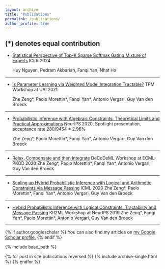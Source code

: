 ```yaml
---
layout: archive
title: "Publications"
permalink: /publications/
author_profile: true
---
```

(*) denotes equal contribution
---
* [Statistical Perspective of Top-K Sparse Softmax Gating Mixture of Experts](https://arxiv.org/pdf/2309.13850.pdf)
  ICLR 2024
  
  Huy Nguyen, Pedram Akbarian, Fanqi Yan, Nhat Ho
---
* [Is Parameter Learning via Weighted Model Integration Tractable?](https://openreview.net/pdf?id=eecWixvAEeZ)
  TPM Workshop at UAI 2021

  Zhe Zeng*, Paolo Morettin*, Fanqi Yan*, Antonio Vergari, Guy Van den Broeck
---
* [Probabilistic Inference with Algebraic Constraints: Theoretical Limits and Practical Approximations](https://proceedings.neurips.cc/paper/2020/hash/85934679f30131d812a8c7475a7d0f74-Abstract.html)
  NeurIPS 2020, Spotlight presentation, acceptance rate 280/9454 = 2.96%

  Zhe Zeng*, Paolo Morettin*, Fanqi Yan*, Antonio Vergari, Guy Van den Broeck
---
* [Relax, Compensate and then Integrate](https://web.cs.ucla.edu/~zhezeng/publication/ecml20/ecml20.pdf)
DeCoDeML Workshop at ECML-PKDD 2020
Zhe Zeng*, Paolo Morettin*, Fanqi Yan*, Antonio Vergari, Guy Van den Broeck
---
* [Scaling up Hybrid Probabilistic Inference with Logical and Arithmetic Constraints via Message Passing](https://proceedings.mlr.press/v119/zeng20a/zeng20a.pdf)
ICML 2020
Zhe Zeng*, Paolo Morettin*, Fanqi Yan*, Antonio Vergari, Guy Van den Broeck
---
* [Hybrid Probabilistic Inference with Logical Constraints: Tractability and Message Passing](https://arxiv.org/pdf/1909.09362.pdf)
KR2ML Workshop at NeurIPS 2019
Zhe Zeng*, Fanqi Yan*, Paolo Morettin*, Antonio Vergari, Guy Van den Broeck
---

{% if author.googlescholar %}
  You can also find my articles on <u><a href="{{author.googlescholar}}">my Google Scholar profile</a>.</u>
{% endif %}

{% include base_path %}

{% for post in site.publications reversed %}
  {% include archive-single.html %}
{% endfor %}
